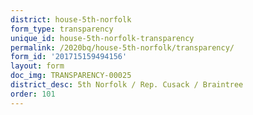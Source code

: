 ```yaml
---
district: house-5th-norfolk
form_type: transparency
unique_id: house-5th-norfolk-transparency
permalink: /2020bq/house-5th-norfolk/transparency/
form_id: '201715159494156'
layout: form
doc_img: TRANSPARENCY-00025
district_desc: 5th Norfolk / Rep. Cusack / Braintree
order: 101
---
```

